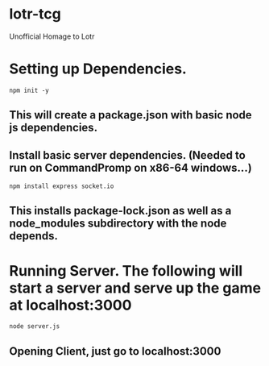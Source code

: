 # lotr-tcg
Unofficial Homage to Lotr


# Setting up Dependencies.
```
npm init -y
```
## This will create a package.json with basic node js dependencies.
## Install basic server dependencies. (Needed to run on CommandPromp on x86-64 windows...)

```
npm install express socket.io
```
## This installs package-lock.json as well as a node_modules subdirectory with the node depends.


# Running Server. The following will start a server and serve up the game at localhost:3000
```
node server.js
```

## Opening Client, just go to localhost:3000